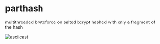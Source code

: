 # parthash
multithreaded bruteforce on salted bcrypt hashed with only a fragment of the hash

[![asciicast](https://asciinema.org/a/480675.svg)](https://asciinema.org/a/480675)
